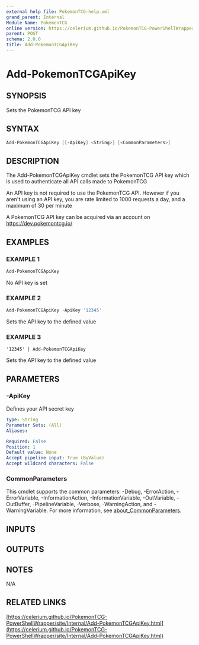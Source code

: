 ```yaml
---
external help file: PokemonTCG-help.xml
grand_parent: Internal
Module Name: PokemonTCG
online version: https://celerium.github.io/PokemonTCG-PowerShellWrapper/site/Internal/Add-PokemonTCGApiKey.html
parent: POST
schema: 2.0.0
title: Add-PokemonTCGApiKey
---
```


# Add-PokemonTCGApiKey

## SYNOPSIS
Sets the PokemonTCG API key

## SYNTAX

```powershell
Add-PokemonTCGApiKey [[-ApiKey] <String>] [<CommonParameters>]
```

## DESCRIPTION
The Add-PokemonTCGApiKey cmdlet sets the PokemonTCG API key which is used to
authenticate all API calls made to PokemonTCG

An API key is not required to use the PokemonTCG API.
However if you aren't using
an API key, you are rate limited to 1000 requests a day, and a maximum of 30 per minute

A PokemonTCG API key can be acquired via an account on https://dev.pokemontcg.io/

## EXAMPLES

### EXAMPLE 1
```powershell
Add-PokemonTCGApiKey
```

No API key is set

### EXAMPLE 2
```powershell
Add-PokemonTCGApiKey -ApiKey '12345'
```

Sets the API key to the defined value

### EXAMPLE 3
```
'12345' | Add-PokemonTCGApiKey
```

Sets the API key to the defined value

## PARAMETERS

### -ApiKey
Defines your API secret key

```yaml
Type: String
Parameter Sets: (All)
Aliases:

Required: False
Position: 1
Default value: None
Accept pipeline input: True (ByValue)
Accept wildcard characters: False
```

### CommonParameters
This cmdlet supports the common parameters: -Debug, -ErrorAction, -ErrorVariable, -InformationAction, -InformationVariable, -OutVariable, -OutBuffer, -PipelineVariable, -Verbose, -WarningAction, and -WarningVariable. For more information, see [about_CommonParameters](http://go.microsoft.com/fwlink/?LinkID=113216).

## INPUTS

## OUTPUTS

## NOTES
N/A

## RELATED LINKS

[https://celerium.github.io/PokemonTCG-PowerShellWrapper/site/Internal/Add-PokemonTCGApiKey.html](https://celerium.github.io/PokemonTCG-PowerShellWrapper/site/Internal/Add-PokemonTCGApiKey.html)


